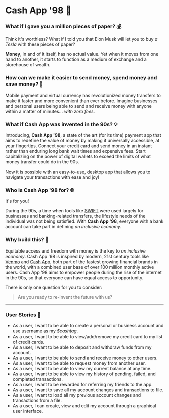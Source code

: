 # Cash App '98  💸

### What if I gave you a million pieces of paper? 💰

Think it's worthless? What if I told you that Elon Musk will let you to buy *a Tesla* with these pieces of paper? 

**Money**, in and of it itself, has no actual value. Yet when it moves from one hand to another, it starts to function 
as a medium of exchange and a storehouse of wealth. 

### How can we make it easier to send money, spend money and save money? 🤯

Mobile payment and virtual currency has revolutionized money transfers to make it faster and more convenient than ever 
before. Imagine businesses and personal users being able to send and receive money with anyone within a matter of 
minutes... *with zero fees*. 

### What if Cash App was invented in the 90s? 💡

Introducing, **Cash App '98**, a state of the art (for its time) payment app that aims to redefine the value of money 
by making it universally accessible, at your fingertips. Connect your credit card and send money 
in an instant rather than enduring long bank wait times and expensive fees. Start capitalizing on the power of digital 
wallets to exceed the limits of what money transfer could do in the 90s. 

Now it is possible with an easy-to-use, desktop app that allows you to navigate your transactions with ease and joy! 

### Who is Cash App '98 for? 🌐
It's for you! 

During the 90s, a time when tools like 
[SWIFT](https://en.wikipedia.org/wiki/Society_for_Worldwide_Interbank_Financial_Telecommunication) 
were used largely for businesses and banking-related transfers, 
the lifestyle needs of the individual was not being satisfied. 
With **Cash App '98**, everyone with a bank account can take part in defining *an inclusive economy*. 

### Why build this? 🚀
Equitable access and freedom with money is the key to *an inclusive economy*.
Cash App '98 is inspired by modern, 21st century tools like [Venmo](https://venmo.com/) and [Cash App](cash.app), 
both part of the fastest growing financial brands in the world, with a combined user base of over 100 million monthly 
active users. Cash App '98 aims to empower people during the rise of the internet in the 90s, 
so that everyone can have equal access to opportunity. 

There is only one question for you to consider:

> Are you ready to re-invent the future with us?

---

### User Stories 💁

- As a user, I want to be able to create a personal or business account and use username as my *$cashtag*.
- As a user, I want to be able to view/add/remove my credit card to my list of credit cards.
- As a user, I want to be able to deposit and withdraw funds from my account.
- As a user, I want to be able to send and receive money to other users.
- As a user, I want to be able to request money from another user.
- As a user, I want to be able to view my current balance at any time.
- As a user, I want to be able to view my history of pending, failed, and completed transactions.
- As a user, I want to be rewarded for referring my friends to the app.
- As a user, I want to save all my account changes and transactions to file.
- As a user, I want to load all my previous account changes and transactions from a file.
- As a user, I can create, view and edit my account through a graphical user interface.
 




